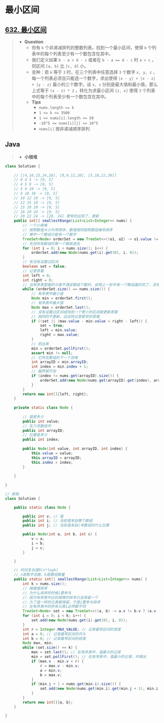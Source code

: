 # 最小区间

## [632. 最小区间](https://leetcode.cn/problems/smallest-range-covering-elements-from-k-lists/)

> - **Question**
>   - 你有 `k` 个非递减排列的整数列表。找到一个最小区间，使得 `k` 个列表中的每个列表至少有一个数包含在其中。
>   - 我们定义如果 `b - a < d - c` 或者在 `b - a == d - c` 时 `a < c` ，则区间 `[a, b]` 比 `[c, d]` 小。
>   - 变种：若 `k` 等于 `3` 时，在三个列表中任意选择 `3` 个数字 `x, y, z` ，每一个列表必须且只能选一个数字，求出使得 `|x - y| + |x - z| + |y - z|` 最小的三个数字。设 `x, z` 分别是最大值和最小值，那么上式等于 `(x - z) * 2` ，转化为求最小区间 `[z, x]` 使得 `3` 个列表中的每个列表至少有一个数包含在其中。
>   - **Tips**
>     - `nums.length == k`
>     - `1 <= k <= 3500`
>     - `1 <= nums[i].length <= 50`
>     - `-10^5 <= nums[i][j] <= 10^5`
>     - `nums[i]` 按非递减顺序排列

## Java

> - **小根堆**

```java
class Solution {
    
    // [[4,10,15,24,26], [0,9,12,20], [5,18,22,30]]
    // 0 4 5 -> [0, 5]
    // 4 5 9 -> [0, 5]
    // 5 9 10 -> [0, 5]
    // 9 10 18 -> [0, 5]
    // 10 12 18 -> [0, 5]
    // 12 15 18 -> [0, 5]
    // 15 18 20 -> [0, 5]
    // 18 20 24 -> [0, 5]
    // 20 22 24 -> [20, 24] 更窄的出现了，更新
    public int[] smallestRange(List<List<Integer>> nums) {
        // 一个小根堆
        // 按照数值大小升序排序，数值相同按照数组编号排序
        // 堆中一个数组只能有一个数字
        TreeSet<Node> orderSet = new TreeSet<>((o1, o2) -> o1.value != o2.value ? o1.value - o2.value : o1.arrayID - o2.arrayID);
        // 先将所有数组的第一个数放进去
        for (int i = 0; i < nums.size(); i++) {
            orderSet.add(new Node(nums.get(i).get(0), i, 0));
        }
        // 有没有设置过区间
        boolean set = false;
        // 记录答案
        int left = 0;
        int right = 0;
        // 当有序表里面的元素不满足数组个数时，说明上一轮中有一个数组遍历完了，没有把数字加进去
        while (orderSet.size() == nums.size()) {
            // 有序表中最小值
            Node min = orderSet.first();
            // 有序表中最大值
            Node max = orderSet.last();
            // 没有设置过区间或找到一个更小的区间就更新答案
            // 相同的不更新，这这样记录更早的答案
            if (!set || (max.value - min.value < right - left)) {
                set = true;
                left = min.value;
                right = max.value;
            }
            // 抓出来
            min = orderSet.pollFirst();
            assert min != null;
            // 它所在数组的下一个进堆
            int arrayID = min.arrayID;
            int index = min.index + 1;
            // 越界就不加
            if (index != nums.get(arrayID).size()) {
                orderSet.add(new Node(nums.get(arrayID).get(index), arrayID, index));
            }
        }
        return new int[]{left, right};
    }
    
    private static class Node {
        
        // 值是多少
        public int value;
        // 在几号数组中
        public int arrayID;
        // 位置是多少
        public int index;
        
        public Node(int value, int arrayID, int index) {
            this.value = value;
            this.arrayID = arrayID;
            this.index = index;
        }
        
    }
    
}

// 新版
class Solution {

    public static class Node {

        public int v; // 值
        public int i; // 当前值来自哪个数组
        public int j; // 当前值来自i号数组的什么位置

        public Node(int a, int b, int c) {
            v = a;
            i = b;
            j = c;
        }

    }

    // 时间复杂度O(n*logk)
    // n是数字总数，k是数组数量
    public static int[] smallestRange(List<List<Integer>> nums) {
        int k = nums.size();
        // 根据值排序
        // 为什么排序的时候i要参与
        // 因为有序表中比较相等的样本只会保留一个
        // 为了值一样的元素都保留，于是i要参与排序
        // 在有序表中的所有元素i必然都不同
        TreeSet<Node> set = new TreeSet<>((a, b) -> a.v != b.v ? (a.v - b.v) : (a.i - b.i));
        for (int i = 0; i < k; i++) {
            set.add(new Node(nums.get(i).get(0), i, 0));
        }
        int r = Integer.MAX_VALUE; // 记录最窄区间的宽度
        int a = 0; // 记录最窄区间的开头
        int b = 0; // 记录最窄区间的结尾
        Node max, min;
        while (set.size() == k) {
            max = set.last(); // 在有序表中，值最大的记录
            min = set.pollFirst(); // 在有序表中，值最小的记录，并弹出
            if (max.v - min.v < r) {
                r = max.v - min.v;
                a = min.v;
                b = max.v;
            }
            if (min.j + 1 < nums.get(min.i).size()) {
                set.add(new Node(nums.get(min.i).get(min.j + 1), min.i, min.j + 1));
            }
        }
        return new int[]{a, b};
    }

}
```
